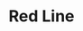 ---
title: Red Line
title_zh: 紅綫
mm_sign: [R]
branch_line: false
stations:
  - station_code: [R2]
    name: Miraibridge
    name_zh: 美來橋
    transfer: 
      - mm_sign: [C,S]
    first_station: true
  - station_code: [R3]
    name: Fhoenix Hill
    name_zh: 飛利斯山
  - station_code: [R4]
    name: Paradise Falls
    name_zh: 仙境瀑布
    transfer: 
      - mm_sign: [B]
  - station_code: [R5]
    name: Under the Falls
    name_zh: 瀑布下
    transfer: 
      - mm_sign: [W,P]
  - station_code: [R6]
    name: Downtown Core
    name_zh: 市中心
    transfer: 
      - mm_sign: [G,W]
  - station_code: [R7]
    name: Cavehaven
    name_zh: 旗喜雲
    transfer: 
      - mm_sign: [G,P]
  - station_code: [R8]
    name: Dimension Hill
    name_zh: 維度山
    last_station: true
custom_style: table{margin:0 auto}.station-code-bg-first{background-image:url(/img/bg/redline.png);background-repeat:no-repeat;background-size:7px 50%;background-position:61px bottom}.station-code-bg{background-image:url(/img/bg/redline.png);background-repeat:no-repeat;background-size:7px 101%;background-position:61px}.station-code-bg-last{background-image:url(/img/bg/redline.png);background-repeat:no-repeat;background-size:7px 50%;background-position:61px top}
weight: 1
---